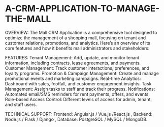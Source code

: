 # A-CRM-APPLICATION-TO-MANAGE-THE-MALL
OVERVIEW:
      The Mall CRM Application is a comprehensive tool designed to optimize the management of a shopping mall, focusing on tenant and customer relations, promotions, and analytics. Here’s an overview of its core features and how it benefits mall administrators and stakeholders:
      
FEATURES:
      Tenant Management: Add, update, and monitor tenant information, including contracts, lease agreements, and payments.
      Customer Management: Track customer interactions, preferences, and loyalty programs.
      Promotion & Campaign Management: Create and manage promotional events and marketing campaigns.
      Real-time Analytics: Dashboard with sales, footfall, and customer engagement insights.
      Task Management: Assign tasks to staff and track their progress.
      Notifications: Automated email/SMS reminders for rent payments, offers, and events.
      Role-based Access Control: Different levels of access for admin, tenant, and staff users.
      
TECHNICAL SUPPORT:
      Frontend:  Angular.js / Vue.js /React.js ,
      Backend: Node.js / Flask / Django ,
      Database: PostgreSQL / MySQL / MongoDB.
